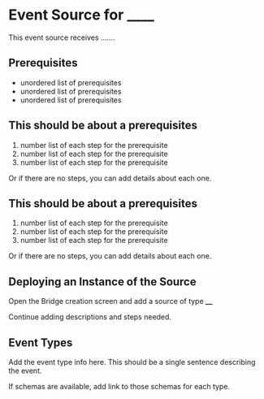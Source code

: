 # Event Source for **\_\_\_\_**

This event source receives .......

## Prerequisites

- unordered list of prerequisites
- unordered list of prerequisites
- unordered list of prerequisites

## This should be about a prerequisites

1. number list of each step for the prerequisite
2. number list of each step for the prerequisite
3. number list of each step for the prerequisite

Or if there are no steps, you can add details about each one.

## This should be about a prerequisites

1. number list of each step for the prerequisite
2. number list of each step for the prerequisite
3. number list of each step for the prerequisite

Or if there are no steps, you can add details about each one.

## Deploying an Instance of the Source

Open the Bridge creation screen and add a source of type **\_\_**

Continue adding descriptions and steps needed.

## Event Types

Add the event type info here. This should be a single sentence describing the event.

If schemas are available, add link to those schemas for each type.
